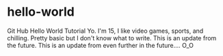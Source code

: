 # hello-world
Git Hub Hello World Tutorial
Yo. I'm 15, I like video games, sports, and chilling. Pretty basic but I don't know what to write.
This is an update from the future.
This is an update from even further in the future.... O_O
